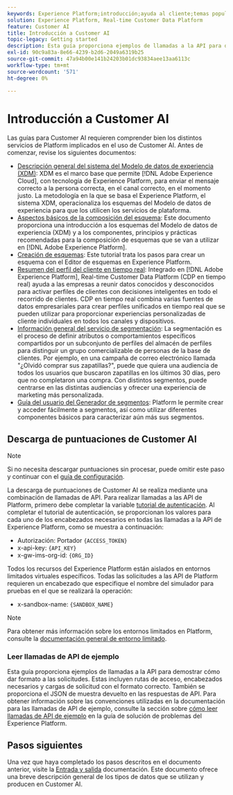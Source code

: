 ```yaml
---
keywords: Experience Platform;introducción;ayuda al cliente;temas populares
solution: Experience Platform, Real-time Customer Data Platform
feature: Customer AI
title: Introducción a Customer AI
topic-legacy: Getting started
description: Esta guía proporciona ejemplos de llamadas a la API para demostrar cómo dar formato a las solicitudes. Estas incluyen rutas de acceso, encabezados necesarios y cargas de solicitud con el formato correcto.
exl-id: 90c9a83a-8e66-4239-b2d6-2049a6319b25
source-git-commit: 47a94b00e141b24203b01dc93834aee13aa6113c
workflow-type: tm+mt
source-wordcount: '571'
ht-degree: 0%

---
```


# Introducción a Customer AI

Las guías para Customer AI requieren comprender bien los distintos servicios de Platform implicados en el uso de Customer AI. Antes de comenzar, revise los siguientes documentos:

- [Descripción general del sistema del Modelo de datos de experiencia (XDM)](../../xdm/home.md): XDM es el marco base que permite [!DNL Adobe Experience Cloud], con tecnología de Experience Platform, para enviar el mensaje correcto a la persona correcta, en el canal correcto, en el momento justo. La metodología en la que se basa el Experience Platform, el sistema XDM, operacionaliza los esquemas del Modelo de datos de experiencia para que los utilicen los servicios de plataforma.
- [Aspectos básicos de la composición del esquema](../../xdm/schema/composition.md): Este documento proporciona una introducción a los esquemas del Modelo de datos de experiencia (XDM) y a los componentes, principios y prácticas recomendadas para la composición de esquemas que se van a utilizar en [!DNL Adobe Experience Platform].
- [Creación de esquemas](../../xdm/tutorials/create-schema-ui.md): Este tutorial trata los pasos para crear un esquema con el Editor de esquemas en Experience Platform.
- [Resumen del perfil del cliente en tiempo real](../../rtcdp/overview.md): Integrado en [!DNL Adobe Experience Platform], Real-time Customer Data Platform (CDP en tiempo real) ayuda a las empresas a reunir datos conocidos y desconocidos para activar perfiles de clientes con decisiones inteligentes en todo el recorrido de clientes. CDP en tiempo real combina varias fuentes de datos empresariales para crear perfiles unificados en tiempo real que se pueden utilizar para proporcionar experiencias personalizadas de cliente individuales en todos los canales y dispositivos.
- [Información general del servicio de segmentación](../../segmentation/home.md): La segmentación es el proceso de definir atributos o comportamientos específicos compartidos por un subconjunto de perfiles del almacén de perfiles para distinguir un grupo comercializable de personas de la base de clientes. Por ejemplo, en una campaña de correo electrónico llamada &quot;¿Olvidó comprar sus zapatillas?&quot;, puede que quiera una audiencia de todos los usuarios que buscaron zapatillas en los últimos 30 días, pero que no completaron una compra. Con distintos segmentos, puede centrarse en las distintas audiencias y ofrecer una experiencia de marketing más personalizada.
- [Guía del usuario del Generador de segmentos](../../segmentation/tutorials/create-a-segment.md): Platform le permite crear y acceder fácilmente a segmentos, así como utilizar diferentes componentes básicos para caracterizar aún más sus segmentos.

## Descarga de puntuaciones de Customer AI

>[!NOTE]
>
>Si no necesita descargar puntuaciones sin procesar, puede omitir este paso y continuar con el [guía de configuración](./user-guide/configure.md).

La descarga de puntuaciones de Customer AI se realiza mediante una combinación de llamadas de API. Para realizar llamadas a las API de Platform, primero debe completar la variable [tutorial de autenticación](https://www.adobe.com/go/platform-api-authentication-en). Al completar el tutorial de autenticación, se proporcionan los valores para cada uno de los encabezados necesarios en todas las llamadas a la API de Experience Platform, como se muestra a continuación:

- Autorización: Portador `{ACCESS_TOKEN}`
- x-api-key: `{API_KEY}`
- x-gw-ims-org-id: `{ORG_ID}`

Todos los recursos del Experience Platform están aislados en entornos limitados virtuales específicos. Todas las solicitudes a las API de Platform requieren un encabezado que especifique el nombre del simulador para pruebas en el que se realizará la operación:

- x-sandbox-name: `{SANDBOX_NAME}`

>[!NOTE]
>
>Para obtener más información sobre los entornos limitados en Platform, consulte la [documentación general de entorno limitado](../../sandboxes/home.md).

### Leer llamadas de API de ejemplo

Esta guía proporciona ejemplos de llamadas a la API para demostrar cómo dar formato a las solicitudes. Estas incluyen rutas de acceso, encabezados necesarios y cargas de solicitud con el formato correcto. También se proporciona el JSON de muestra devuelto en las respuestas de API. Para obtener información sobre las convenciones utilizadas en la documentación para las llamadas de API de ejemplo, consulte la sección sobre [cómo leer llamadas de API de ejemplo](../../landing/troubleshooting.md) en la guía de solución de problemas del Experience Platform.

## Pasos siguientes

Una vez que haya completado los pasos descritos en el documento anterior, visite la [Entrada y salida](./input-output.md) documentación. Este documento ofrece una breve descripción general de los tipos de datos que se utilizan y producen en Customer AI.

